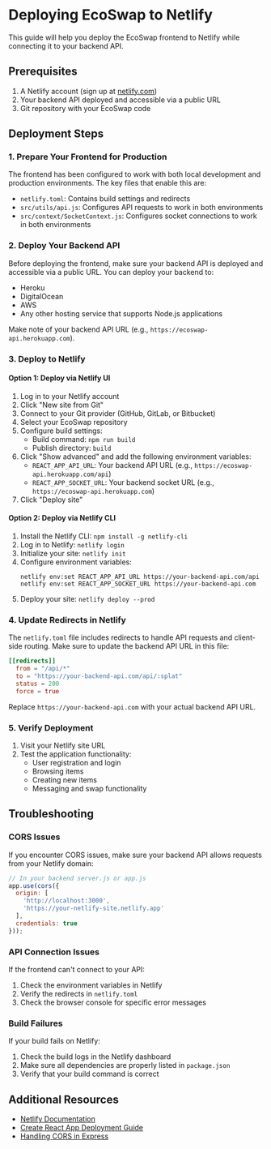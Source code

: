 # Deploying EcoSwap to Netlify

This guide will help you deploy the EcoSwap frontend to Netlify while connecting it to your backend API.

## Prerequisites

1. A Netlify account (sign up at [netlify.com](https://www.netlify.com/))
2. Your backend API deployed and accessible via a public URL
3. Git repository with your EcoSwap code

## Deployment Steps

### 1. Prepare Your Frontend for Production

The frontend has been configured to work with both local development and production environments. The key files that enable this are:

- `netlify.toml`: Contains build settings and redirects
- `src/utils/api.js`: Configures API requests to work in both environments
- `src/context/SocketContext.js`: Configures socket connections to work in both environments

### 2. Deploy Your Backend API

Before deploying the frontend, make sure your backend API is deployed and accessible via a public URL. You can deploy your backend to:

- Heroku
- DigitalOcean
- AWS
- Any other hosting service that supports Node.js applications

Make note of your backend API URL (e.g., `https://ecoswap-api.herokuapp.com`).

### 3. Deploy to Netlify

#### Option 1: Deploy via Netlify UI

1. Log in to your Netlify account
2. Click "New site from Git"
3. Connect to your Git provider (GitHub, GitLab, or Bitbucket)
4. Select your EcoSwap repository
5. Configure build settings:
   - Build command: `npm run build`
   - Publish directory: `build`
6. Click "Show advanced" and add the following environment variables:
   - `REACT_APP_API_URL`: Your backend API URL (e.g., `https://ecoswap-api.herokuapp.com/api`)
   - `REACT_APP_SOCKET_URL`: Your backend socket URL (e.g., `https://ecoswap-api.herokuapp.com`)
7. Click "Deploy site"

#### Option 2: Deploy via Netlify CLI

1. Install the Netlify CLI: `npm install -g netlify-cli`
2. Log in to Netlify: `netlify login`
3. Initialize your site: `netlify init`
4. Configure environment variables:
   ```
   netlify env:set REACT_APP_API_URL https://your-backend-api.com/api
   netlify env:set REACT_APP_SOCKET_URL https://your-backend-api.com
   ```
5. Deploy your site: `netlify deploy --prod`

### 4. Update Redirects in Netlify

The `netlify.toml` file includes redirects to handle API requests and client-side routing. Make sure to update the backend API URL in this file:

```toml
[[redirects]]
  from = "/api/*"
  to = "https://your-backend-api.com/api/:splat"
  status = 200
  force = true
```

Replace `https://your-backend-api.com` with your actual backend API URL.

### 5. Verify Deployment

1. Visit your Netlify site URL
2. Test the application functionality:
   - User registration and login
   - Browsing items
   - Creating new items
   - Messaging and swap functionality

## Troubleshooting

### CORS Issues

If you encounter CORS issues, make sure your backend API allows requests from your Netlify domain:

```javascript
// In your backend server.js or app.js
app.use(cors({
  origin: [
    'http://localhost:3000',
    'https://your-netlify-site.netlify.app'
  ],
  credentials: true
}));
```

### API Connection Issues

If the frontend can't connect to your API:

1. Check the environment variables in Netlify
2. Verify the redirects in `netlify.toml`
3. Check the browser console for specific error messages

### Build Failures

If your build fails on Netlify:

1. Check the build logs in the Netlify dashboard
2. Make sure all dependencies are properly listed in `package.json`
3. Verify that your build command is correct

## Additional Resources

- [Netlify Documentation](https://docs.netlify.com/)
- [Create React App Deployment Guide](https://create-react-app.dev/docs/deployment/)
- [Handling CORS in Express](https://expressjs.com/en/resources/middleware/cors.html)